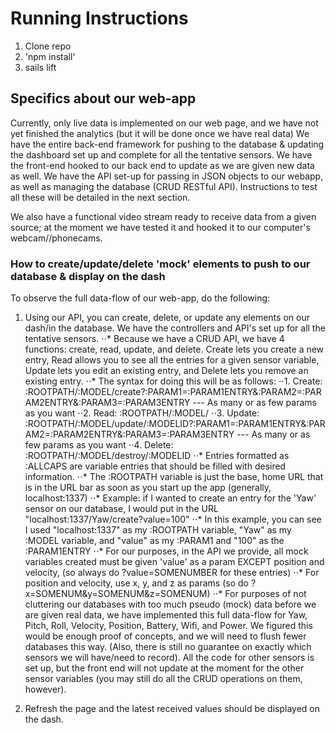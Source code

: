 # Running Instructions

1. Clone repo
2. 'npm install'
3. sails lift



## Specifics about our web-app

Currently, only live data is implemented on our web page, and we have not yet finished the analytics (but it will be done once we have real data)
We have the entire back-end framework for pushing to the database & updating the dashboard set up and complete for all the tentative sensors.
We have the front-end hooked to our back end to update as we are given new data as well.
We have the API set-up for passing in JSON objects to our webapp, as well as managing the database (CRUD RESTful API).
Instructions to test all these will be detailed in the next section.

We also have a functional video stream ready to receive data from a given source; at the moment we have tested it and hooked it to our computer's webcam//phonecams.



### How to create/update/delete 'mock' elements to push to our database & display on the dash

To observe the full data-flow of our web-app, do the following:

1. Using our API, you can create, delete, or update any elements on our dash/in the database. We have the controllers and API's set up for all the tentative sensors.
⋅⋅* Because we have a CRUD API, we have 4 functions: create, read, update, and delete. Create lets you create a new entry, Read allows you to see all the entries for a given sensor variable,
	Update lets you edit an existing entry, and Delete lets you remove an existing entry.
⋅⋅* The syntax for doing this will be as follows:
	⋅⋅1. Create: :ROOTPATH/:MODEL/create?:PARAM1=:PARAM1ENTRY&:PARAM2=:PARAM2ENTRY&:PARAM3=:PARAM3ENTRY --- As many or as few params as you want
	⋅⋅2. Read: :ROOTPATH/:MODEL/
	⋅⋅3. Update: :ROOTPATH/:MODEL/update/:MODELID?:PARAM1=:PARAM1ENTRY&:PARAM2=:PARAM2ENTRY&:PARAM3=:PARAM3ENTRY --- As many or as few params as you want
	⋅⋅4. Delete: :ROOTPATH/:MODEL/destroy/:MODELID
⋅⋅* Entries formatted as :ALLCAPS are variable entries that should be filled with desired information.
⋅⋅* The :ROOTPATH variable is just the base, home URL that is in the URL bar as soon as you start up the app (generally, localhost:1337)
⋅⋅* Example: if I wanted to create an entry for the 'Yaw' sensor on our database, I would put in the URL "localhost:1337/Yaw/create?value=100"
⋅⋅* In this example, you can see I used "localhost:1337" as my :ROOTPATH variable, "Yaw" as my :MODEL variable, and "value" as my :PARAM1 and "100" as the :PARAM1ENTRY
⋅⋅* For our purposes, in the API we provide, all mock variables created must be given 'value' as a param EXCEPT position and velocity, (so always do ?value=SOMENUMBER for these entries)
⋅⋅* For position and velocity, use x, y, and z as params (so do ?x=SOMENUM&y=SOMENUM&z=SOMENUM)
⋅⋅* For purposes of not cluttering our databases with too much pseudo (mock) data before we are given real data, we have implemented this full data-flow
	for Yaw, Pitch, Roll, Velocity, Position, Battery, Wifi, and Power. We figured this would be enough proof of concepts, and we will need to flush fewer databases this way.
	(Also, there is still no guarantee on exactly which sensors we will have/need to record). All the code for other sensors is set up, but the front end will not update at the moment
	for the other sensor variables (you may still do all the CRUD operations on them, however).

2. Refresh the page and the latest received values should be displayed on the dash.